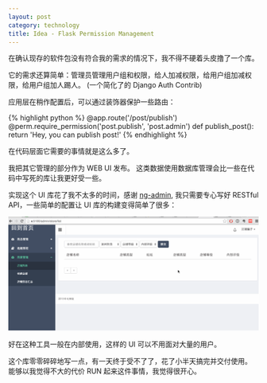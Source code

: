 ```yaml
---
layout: post
category: technology
title: Idea - Flask Permission Management
---
```


在确认现存的软件包没有符合我的需求的情况下，我不得不硬着头皮撸了一个库。

它的需求还算简单：管理员管理用户组和权限，给人加减权限，给用户组加减权限，给用户组加人踢人。 (一个简化了的 Django Auth Contrib)

应用层在稍作配置后，可以通过装饰器保护一些路由：

{% highlight python %}
@app.route('/post/publish')
@perm.require_permission('post.publish', 'post.admin')
def publish_post():
    return 'Hey, you can publish post!'
{% endhighlight %}

在代码层面它需要的事情就是这么多了。

我把其它管理的部分作为 WEB UI 发布。
这类数据使用数据库管理会比一些在代码中写死的库让我更好受一些。

实现这个 UI 库花了我不太多的时间，感谢 [ng-admin](https://github.com/marmelab/ng-admin), 我只需要专心写好 RESTful API，一些简单的配置让 UI 库的构建变得简单了很多：

![](/images/2016/flask-perm-manipulation.gif)

好在这种工具一般在内部使用，这样的 UI 可以不用面对大量的用户。

这个库零零碎碎地写一点，有一天终于受不了了，花了小半天搞完并交付使用。
能够以我觉得不大的代价 RUN 起来这件事情，我觉得很开心。
